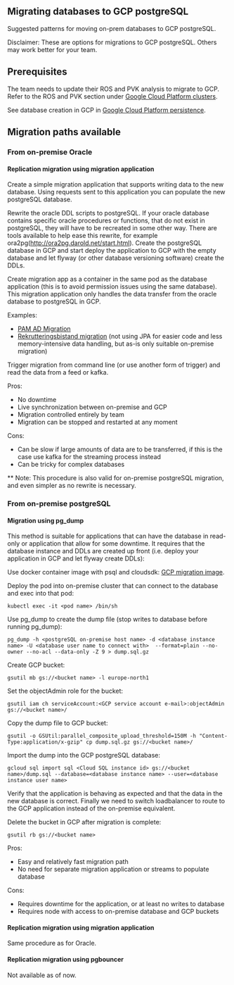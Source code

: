 ## Migrating databases to GCP postgreSQL

Suggested patterns for moving on-prem databases to GCP postgreSQL.

Disclaimer: These are options for migrations to GCP postgreSQL. Others may work better for your team.

## Prerequisites
The team needs to update their ROS and PVK analysis to migrate to GCP.
Refer to the ROS and PVK section under [Google Cloud Platform clusters][GCP].

See database creation in GCP in [Google Cloud Platform persistence][DBCREATION].

## Migration paths available

### From on-premise Oracle

#### Replication migration using migration application

Create a simple migration application that supports writing data to the new database. 
Using requests sent to this application you can populate the new postgreSQL database.

Rewrite the oracle DDL scripts to postgreSQL. If your oracle database contains specific oracle procedures or functions, 
that do not exist in postgreSQL, they will have to be recreated in some other way.
There are tools available to help ease this rewrite, for example ora2pg(http://ora2pg.darold.net/start.html). 
Create the postgreSQL database in GCP and start deploy the application to GCP with the empty database 
and let flyway (or other database versioning software) create the DDLs.

Create migration app as a container in the same pod as the database application (this is to avoid permission issues using the same database). This migration application only handles the data transfer from the oracle database to postgreSQL in GCP. 

Examples: 
- [PAM AD Migration][PAMADMIGRATION]
- [Rekrutteringsbistand migration][REKRUTTERINGMIGRATION] (not using JPA for easier code and less memory-intensive data handling, but as-is only suitable on-premise migration)

Trigger migration from command line (or use another form of trigger) and read the data from a feed or kafka.

Pros:
- No downtime
- Live synchronization between on-premise and GCP
- Migration controlled entirely by team
- Migration can be stopped and restarted at any moment

Cons:
- Can be slow if large amounts of data are to be transferred, if this is the case use kafka for the streaming process instead
- Can be tricky for complex databases

** Note: This procedure is also valid for on-premise postgreSQL migration, and even simpler as no rewrite is necessary.
   
### From on-premise postgreSQL

#### Migration using pg_dump

This method is suitable for applications that can have the database in read-only or application that allow for some downtime.
It requires that the database instance and DDLs are created up front (i.e. deploy your application in GCP and let flyway create DDLs):

Use docker container image with psql and cloudsdk: [GCP migration image][GCPMIGRATION].

Deploy the pod into on-premise cluster that can connect to the database and exec into that pod:
```
kubectl exec -it <pod name> /bin/sh
```
Use pg_dump to create the dump file (stop writes to database before running pg_dump): 
```
pg_dump -h <postgreSQL on-premise host name> -d <database instance name> -U <database user name to connect with>  --format=plain --no-owner --no-acl --data-only -Z 9 > dump.sql.gz
```
Create GCP bucket:
```
gsutil mb gs://<bucket name> -l europe-north1
```
Set the objectAdmin role for the bucket:
```
gsutil iam ch serviceAccount:<GCP service account e-mail>:objectAdmin gs://<bucket name>/
```
Copy the dump file to GCP bucket:
```
gsutil -o GSUtil:parallel_composite_upload_threshold=150M -h "Content-Type:application/x-gzip" cp dump.sql.gz gs://<bucket name>/
```
Import the dump into the GCP postgreSQL database:
```
gcloud sql import sql <Cloud SQL instance id> gs://<bucket name>/dump.sql --database=<database instance name> --user=<database instance user name>
```

Verify that the application is behaving as expected and that the data in the new database is correct. 
Finally we need to switch loadbalancer to route to the GCP application instead of the on-premise equivalent. 

Delete the bucket in GCP after migration is complete:
```
gsutil rb gs://<bucket name>
```

Pros:
- Easy and relatively fast migration path
- No need for separate migration application or streams to populate database

Cons: 
- Requires downtime for the application, or at least no writes to database
- Requires node with access to on-premise database and GCP buckets

#### Replication migration using migration application

Same procedure as for Oracle.

#### Replication migration using pgbouncer

Not available as of now.

[GCP]: ./gcp.md
[DBCREATION]: ../persistence/postgres.md
[PAMADMIGRATION]: https://github.com/navikt/pam-ad-migration
[GCPMIGRATION]: https://github.com/navikt/gcp-migrering
[REKRUTTERINGMIGRATION]: https://github.com/navikt/rekrutteringsbistand-kandidat-api-migrering
